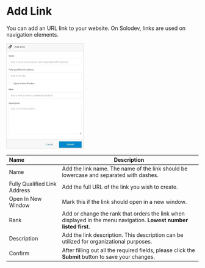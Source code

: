 # Add Link 

You can add an URL link to your website. On Solodev, links are used on navigation elements.

<img src="../../../../images/folders/add-link.jpg" alt="Add Link" style="width: 40%;"></a>

**Name** | **Description**
:--- | ---
Name | Add the link name. The name of the link should be lowercase and separated with dashes.
Fully Qualified Link Address | Add the full URL of the link you wish to create.
Open In New Window | Mark this if the link should open in a new window.
Rank | Add or change the rank that orders the link when displayed in the menu navigation. **Lowest number <br>listed first.**
Description | Add the link description. This description can be utilized for organizational purposes.
Confirm | After filling out all the required fields, please click the **Submit** button to save your changes.